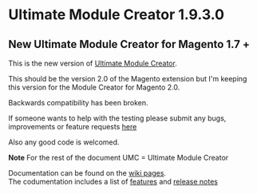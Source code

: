 Ultimate Module Creator 1.9.3.0
======

New Ultimate Module Creator for Magento 1.7 +
-------------

This is the new version of <a href="https://github.com/tzyganu/moduleCreator">Ultimate Module Creator</a>.


This should be the version 2.0 of the Magento extension but I'm keeping this version for the Module Creator for Magento 2.0.  

Backwards compatibility has been broken.

If someone wants to help with the testing please submit any bugs, improvements or feature requests <a href="https://github.com/tzyganu/UMC1.9/issues">here</a>

Also any good code is welcomed.

**Note**
For the rest of the document UMC = Ultimate Module Creator

Documentation can be found on the [wiki pages](https://github.com/tzyganu/UMC1.9/wiki/).  
The codumentation includes a list of [features](https://github.com/tzyganu/UMC1.9/wiki/features) and [release notes](https://github.com/tzyganu/UMC1.9/wiki/release-notes)  





